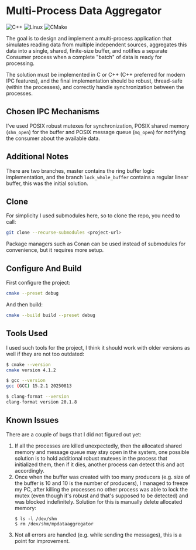 # Multi-Process Data Aggregator

![C++](https://img.shields.io/badge/C%2B%2B-00599C?style=flat&logo=c%2B%2B&logoColor=white) ![Linux](https://img.shields.io/badge/Linux-FCC624?style=flat&logo=linux&logoColor=black) ![CMake](https://img.shields.io/badge/CMake-%23008FBA.svg?style=flat&logo=cmake&logoColor=white)

The goal is to design and implement a multi-process application that simulates reading
data from multiple independent sources, aggregates this data into a single, shared,
finite-size buffer, and notifies a separate Consumer process when a complete "batch" of
data is ready for processing.

The solution must be implemented in C or C++ (C++ preferred for modern IPC features),
and the final implementation should be robust, thread-safe (within the processes), and
correctly handle synchronization between the processes.

## Chosen IPC Mechanisms

I've used POSIX robust mutexes for synchronization, POSIX shared memory (`shm_open`) for the buffer and POSIX message queue (`mq_open`) for notifying the consumer about the available data.

## Additional Notes

There are two branches, master contains the ring buffer logic implementation, and the branch `lock_whole_buffer` contains a regular linear buffer, this was the initial solution.

## Clone

For simplicity I used submodules here, so to clone the repo, you need to call:

```bash
git clone --recurse-submodules <project-url>
```

Package managers such as Conan can be used instead of submodules for convenience, but it requires more setup.

## Configure And Build

First configure the project:
```bash
cmake --preset debug
```
And then build:
```bash
cmake --build build --preset debug
```

## Tools Used

I used such tools for the project, I think it should work with older versions as well if they are not too outdated:
```bash
$ cmake --version
cmake version 4.1.2

$ gcc --version
gcc (GCC) 15.2.1 20250813

$ clang-format --version
clang-format version 20.1.8
```

## Known Issues

There are a couple of bugs that I did not figured out yet:
1. If all the processes are killed unexpectedly, then the allocated shared memory and message queue may stay open in the system, one possible solution is to hold additional robust mutexes in the process that initialized them, then if it dies, another process can detect this and act accordingly.
1. Once when the buffer was created with too many producers (e.g. size of the buffer is 10 and 10 is the number of producers), I managed to freeze my PC, after killing the processes no other process was able to lock the mutex (even though it's robust and that's supposed to be detected) and was blocked indefinitely. Solution for this is manually delete allocated memory:
    ```
    $ ls -l /dev/shm
    $ rm /dev/shm/mpdataaggregator
    ```
1. Not all errors are handled (e.g. while sending the messages), this is a point for improvement.
